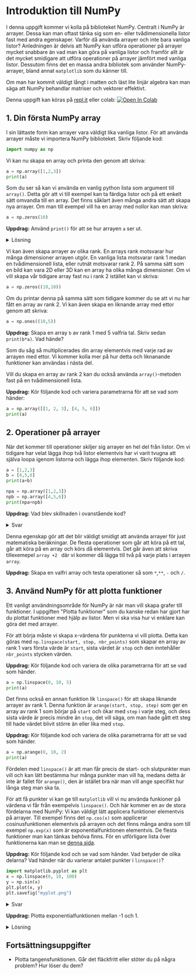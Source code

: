 # Introduktion till NumPy
I denna uppgift kommer vi kolla på biblioteket NumPy. Centralt i NumPy är arrayer. Dessa kan man oftast tänka sig som en- eller tvådimensionella listor fast med andra egenskaper. Varför då använda arrayer och inte bara vanliga listor? Anledningen är delvis att NumPy kan utföra operationer på arrayer mycket snabbare än vad man kan göra på vanliga listor och framför allt är det mycket smidigare att utföra operationer på arrayer jämfört med vanliga listor. Dessutom finns det en massa andra bibliotek som använder NumPy-arrayer, bland annat `matplotlib` som du känner till.

Om man har kommit väldigt långt i matten och läst lite linjär algebra kan man säga att NumPy behandlar matriser och vektorer effektivt.

Denna uppgift kan köras på [repl.it](https://repl.it/languages/python3) eller colab: [![Open In Colab](https://colab.research.google.com/assets/colab-badge.svg)](https://drive.google.com/open?id=1ZVFKnbELw_2D8vc1VpC2-ZX9aYNGV6gV)


## 1. Din första NumPy array
I sin lättaste form kan arrayer vara väldigt lika vanliga listor. För att använda arrayer måste vi importera NumPy biblioteket. Skriv följande kod:

```python
import numpy as np
```
Vi kan nu skapa en array och printa den genom att skriva:

```python
a = np.array([1,2,3])
print(a)
```
Som du ser så kan vi använda en vanlig python lista som argument till `array()`. Detta gör att vi till exempel kan ta färdiga listor och på ett enkelt sätt omvandla till en array. Det finns såklart även många andra sätt att skapa nya arrayer. Om man till exempel vill ha en array med nollor kan man skriva:
```python
a = np.zeros(10)
```
**Uppdrag:** Använd `print()` för att se hur arrayen `a` ser ut.

<details>
<summary markdown="span">
Lösning
</summary>
<p><pre>a = np.zeros(10)
print(a)</pre>
</p>
</details>

Vi kan även skapa arrayer av olika rank. En arrays rank motsvarar hur många dimensioner arrayen utgör. En vanliga lista motsvarar rank 1 medan en tvådimensionell lista, eller rutnät motsvarar rank 2. På samma sätt som en bild kan vara 2D eller 3D kan en array ha olika många dimensioner. Om vi vill skapa vår tidigare array fast nu i rank 2 istället kan vi skriva:

```python
a = np.zeros((10,10))
```
Om du printar denna på samma sätt som tidigare kommer du se att vi nu har fått en array av rank 2. Vi kan även skapa en liknande array med ettor genom att skriva:



```python
a = np.ones((10,5))
```

**Uppdrag:** Skapa en array `b` av rank 1 med 5 valfria tal. Skriv sedan `print(b*a)`. Vad hände?

Som du såg så multiplicerades din array elementvis med varje rad av arrayen med ettor. Vi kommer kolla mer på hur detta och liknanande funktioner kan användas i nästa del.

Vill du skapa en array av rank 2 kan du också använda `array()`-metoden fast på en tvådimensionell lista.

**Uppdrag:** Kör följande kod och variera parametrarna för att se vad som händer:

```python
a = np.array([[1, 2, 3], [4, 5, 6]])
print(a)
```


## 2. Operationer på arrayer
När det kommer till operationer skiljer sig arrayer en hel del från listor. Om vi tidigare har velat lägga ihop två listor elementvis har vi varit tvugna att själva loopa igenom listorna och lägga ihop elementen. Skriv följande kod:

```python
a = [1,2,3]
b = [4,5,6]
print(a+b)

npa = np.array([1,2,3])
npb = np.array([4,5,6])
print(npa+npb)
```

**Uppdrag:** Vad blev skillnaden i ovanstående kod?

<details>
<summary markdown="span">
Svar
</summary>
<p>När vi använder <code>+</code> mellan vanliga listor läggs de ihop till en lista medan <code>+</code> mellan arrayer adderas arrayerna elementvis.
</p>
</details>

Denna egenskap gör att det blir väldigt smidigt att använda arrayer för just matematiska beräkningar. De flesta operationer som går att köra på ett tal, går att köra på en array och körs då elementvis. Det går även att skriva tillexemepel `array +2 ` där vi kommer då lägga till två på varje plats i arrayen `array`.

**Uppdrag:** Skapa en valfri array och testa operationer så som `*`,`**`, `-` och `/`.










## 3. Använd NumPy för att plotta funktioner
Ett vanligt användningsområde för NumPy är när man vill skapa grafer till funktioner. I uppgiften "Plotta funktioner" som du kanske redan har gjort har du plottat funktioner med hjälp av listor. Men vi ska visa hur vi enklare kan göra det med arrayer.

För att börja måste vi skapa x-värdena för punkterna vi vill plotta. Detta kan göras med `np.linspace(start, stop, nbr_points)` som skapar en array av rank 1 vars första värde är `start`, sista värdet är `stop` och den inntehåller `nbr_points` stycken värden.

**Uppdrag:** Kör följande kod och variera de olika parametrarna för att se vad som händer.

```python
a = np.linspace(0, 10, 5)
print(a)
```

Det finns också en annan funktion lik `linspace()` för att skapa liknande arrayer av rank 1. Denna funktion är `arange(start, stop, step)` som ger en array av rank 1 som börjar på `start` och ökar med `step` i varje steg, och dess sista värde är precis mindre än `stop`, det vill säga, om man hade gått ett steg till hade värdet blivit större än eller lika med `stop`.

**Uppdrag:** Kör följande kod och variera de olika parametrarna för att se vad som händer.

```python
a = np.arange(0, 10, 2)
print(a)
```

Fördelen med `linspace()` är att man får precis de start- och slutpunkter man vill och kan lätt bestämma hur många punkter man vill ha, medans detta är inte är fallet för `arange()`, den är istället bra när man vill ange specifikt hur långa steg man ska ta.

För att få punkter vi kan ge till `matplotlib` vill vi nu använda funkioner på värdena vi får från exempelvis `linspace()`. Och här kommer en av de stora fördelarna med NumPy: Vi kan väldigt lätt applicera funktioner elementvis på arrayer. Till exempel finns det `np.cos(x)` som applicerar cosinusfunktionen elementvis på arrayen och det finns många andra som till exempel `np.exp(x)` som är exponentialfunktionen elementvis. De flesta funktioner man kan tänkas behöva finns. För en utförligare lista över funktionerna kan man se [denna sida](https://www.geeksforgeeks.org/numpy-mathematical-function/).

**Uppdrag:** Kör följande kod och se vad som händer. Vad betyder de olika delarna? Vad händer när du varierar antalet punkter i `linspace()`?

```python
import matplotlib.pyplot as plt
x = np.linspace(0, 10, 100)
y = np.sin(x)
plt.plot(x, y)
plt.savefig("myplot.png")
```

<details>
<summary markdown="span">
Svar
</summary>
<p>
<code>x = np.linspace(0, 10, 100)</code> skapar en array av x-värden. <code>y = np.sin(x)</code> applicerar sinusfunktionen elementvis på var av dessa värden. Detta gör att vi får massa punkter på grafen till sinusfunktionen. Sist plottar vi den som vanligt. Ju fler punkter man har i linspace, desto "mjukare" blir kurvan.
</p>
</details>


**Uppdrag:** Plotta exponentialfunktionen mellan -1 och 1.

<details><summary markdown="span">Lösning</summary>
<p>
<pre><code>x = np.linspace(-1, 1, 100)
y = np.exp(x)
plt.plot(x, y)
plt.savefig("myplot.png")
</code></pre></p>
</details>

## Fortsättningsuppgifter

- Plotta tangensfunktionen. Går det fläckfritt eller stöter du på några problem? Hur löser du dem?
